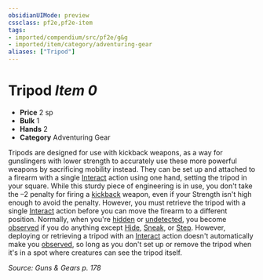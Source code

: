 ```yaml
---
obsidianUIMode: preview
cssclass: pf2e,pf2e-item
tags:
- imported/compendium/src/pf2e/g&g
- imported/item/category/adventuring-gear
aliases: ["Tripod"]
---
```

# Tripod *Item 0*  

- **Price** 2 sp
- **Bulk** 1
- **Hands** 2
- **Category** Adventuring Gear

Tripods are designed for use with kickback weapons, as a way for gunslingers with lower strength to accurately use these more powerful weapons by sacrificing mobility instead. They can be set up and attached to a firearm with a single [Interact](interact.md) action using one hand, setting the tripod in your square. While this sturdy piece of engineering is in use, you don't take the –2 penalty for firing a [kickback](kickback-g-g.md) weapon, even if your Strength isn't high enough to avoid the penalty. However, you must retrieve the tripod with a single [Interact](interact.md) action before you can move the firearm to a different position. Normally, when you're [hidden](conditions.md#Hidden) or [undetected](conditions.md#Undetected), you become [observed](conditions.md#Observed) if you do anything except [Hide](rules/actions/hide.md), [Sneak](sneak.md), or [Step](step.md). However, deploying or retrieving a tripod with an [Interact](interact.md) action doesn't automatically make you [observed](conditions.md#Observed), so long as you don't set up or remove the tripod when it's in a spot where creatures can see the tripod itself.

*Source: Guns & Gears p. 178*